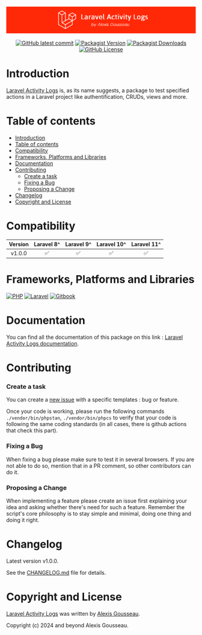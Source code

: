 <div align="center">

[![Banner of the github account](./assets/images/github-visual.png)](https://packagist.org/packages/alexis-gss/laravel-activity-logs)

[![GitHub latest commit](https://img.shields.io/github/last-commit/alexis-gss/laravel-activity-logs?color=ff2908&style=for-the-badge)](https://github.com/alexis-gss/laravel-activity-logs/commit/master)
[![Packagist Version](https://img.shields.io/packagist/v/alexis-gss/laravel-activity-logs?color=ff2908&style=for-the-badge)](https://packagist.org/packages/alexis-gss/laravel-activity-logs)
[![Packagist Downloads](https://img.shields.io/packagist/dt/alexis-gss/laravel-activity-logs?color=ff2908&style=for-the-badge)](https://packagist.org/packages/alexis-gss/laravel-activity-logs)
[![GitHub License](https://img.shields.io/github/license/alexis-gss/laravel-activity-logs?color=ff2908&style=for-the-badge)](https://packagist.org/packages/alexis-gss/laravel-activity-logs)

</div>

# Introduction
[Laravel Activity Logs](https://packagist.org/packages/alexis-gss/laravel-activity-logs) is, as its name suggests, a package to test specified actions in a Laravel project like authentification, CRUDs, views and more.

# Table of contents

- [Introduction](#introduction)
- [Table of contents](#table-of-contents)
- [Compatibility](#compatibility)
- [Frameworks, Platforms and Libraries](#frameworks-platforms-and-libraries)
- [Documentation](#documentation)
- [Contributing](#contributing)
    - [Create a task](#create-a-task)
    - [Fixing a Bug](#fixing-a-bug)
    - [Proposing a Change](#proposing-a-change)
- [Changelog](#changelog)
- [Copyright and License](#copyright-and-license)

# Compatibility

|   Version   | Laravel 8^  | Laravel 9^  | Laravel 10^ | Laravel 11^ |
| :---------: | :---------: | :---------: | :---------: | :---------: |
|    v1.0.0   |      ✅     |      ✅     |      ✅     |      ✅     |

# Frameworks, Platforms and Libraries
[![PHP](https://img.shields.io/badge/php-%23777BB4.svg?style=for-the-badge&logo=php&logoColor=white)](https://www.php.net/)
[![Laravel](https://img.shields.io/badge/laravel-%23FF2D20.svg?style=for-the-badge&logo=laravel&logoColor=white)](https://laravel.com/docs/master)
[![Gitbook](https://img.shields.io/badge/GitBook-7B36ED?style=for-the-badge&logo=gitbook&logoColor=white)](https://www.gitbook.com/)

# Documentation

You can find all the documentation of this package on this link : [Laravel Activity Logs documentation](https://docs-laravel-activity-logs.alexis-gousseau.com).

# Contributing

### Create a task

You can create a [new issue](https://github.com/alexis-gss/laravel-activity-logs/issues/new/choose) with a specific templates : bug or feature.

Once your code is working, please run the following commands `./vendor/bin/phpstan`, `./vendor/bin/phpcs` to verify that your code is following the same coding standards (in all cases, there is github actions that check this part).

### Fixing a Bug

When fixing a bug please make sure to test it in several browsers. If you are not able to do so, mention that in a PR comment, so other contributors can do it.

### Proposing a Change

When implementing a feature please create an issue first explaining your idea and asking whether there's need for such a feature. Remember the script's core philosophy is to stay simple and minimal, doing one thing and doing it right.

# Changelog

Latest version v1.0.0.

See the [CHANGELOG.md](CHANGELOG.md) file for details.

# Copyright and License

[Laravel Activity Logs](https://packagist.org/packages/alexis-gss/laravel-activity-logs) was written by [Alexis Gousseau](https://github.com/alexis-gss).

Copyright (c) 2024 and beyond Alexis Gousseau.
